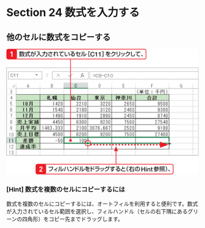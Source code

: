 # Section 24 数式を入力する

## 他のセルに数式をコピーする

![](002.png)

### [Hint] 数式を複数のセルにコピーするには

数式を複数のセルにコピーするには、オートフィルを利用すると便利です。数式が入力されているセル範囲を選択し、フィルハンドル（セルの右下隅にあるグリーンの四角形）をコピー先までドラッグします。
